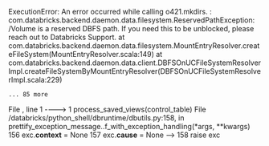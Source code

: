 ExecutionError: An error occurred while calling o421.mkdirs.
: com.databricks.backend.daemon.data.filesystem.ReservedPathException: /Volume is a reserved DBFS path. If you need this to be unblocked, please reach out to Databricks Support.
	at com.databricks.backend.daemon.data.filesystem.MountEntryResolver.createFileSystem(MountEntryResolver.scala:149)
	at com.databricks.backend.daemon.data.client.DBFSOnUCFileSystemResolverImpl.createFileSystemByMountEntryResolver(DBFSOnUCFileSystemResolverImpl.scala:229)

	... 85 more
File <command-265156676446858>, line 1
----> 1 process_saved_views(control_table)
File /databricks/python_shell/dbruntime/dbutils.py:158, in prettify_exception_message.<locals>.f_with_exception_handling(*args, **kwargs)
    156 exc.__context__ = None
    157 exc.__cause__ = None
--> 158 raise exc
